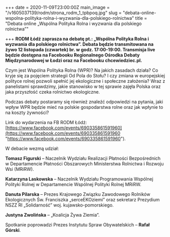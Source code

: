 +++
date = 2020-11-09T23:00:00Z
main_image = "/v1605037139/rodm/strona_rodm_1_tpbpoq.jpg"
slug = "debata-online-wspolna-polityka-rolna-i-wyzwania-dla-polskiego-rolnictwa"
title = "Debata online „Wspólna Polityka Rolna i wyzwania dla polskiego rolnictwa”"

+++
**RODM Łódź zaprasza na debatę pt.: „Wspólna Polityka Rolna i wyzwania dla polskiego rolnictwa”. Debata będzie transmitowana na żywo 12 listopada (czwartek) br. w godz. 17:00-19:00. Transmisja live będzie dostępna na Facebooku Regionalnego Ośrodka Debaty Międzynarodowej w Łodzi oraz na Facebooku chcewiedziec.pl.**

Czym jest Wspólna Polityka Rolna (WPR)? Na jakich zasadach działa? Co kryje się za pojęciem strategii Od Pola do Stołu? I czy zmiana w europejskiej polityce rolnej pozwoli spełnić jej ekologiczne i społeczne założenia? Wraz z panelistami sprawdzimy, jakie stanowisko w tej sprawie zajęła Polska oraz jaka przyszłość czeka rolnictwo ekologiczne.

Podczas debaty postaramy się również znaleźć odpowiedzi na pytania, jaki wpływ WPR będzie mieć na polskie gospodarstwa rolne oraz jak wpłynie to na koszty żywności?

Link do wydarzenia na FB RODM Łódź: [https://www.facebook.com/events/690335861591960](https://www.facebook.com/events/690335861591960 "https://www.facebook.com/events/690335861591960").

W debacie wezmą udział:

**Tomasz Figurski** – Naczelnik Wydziału Realizacji Płatności Bezpośrednich​ w Departamencie Płatności Obszarowych Ministerstwa Rolnictwa i Rozwoju Wsi (MRiRW).

**Katarzyna Laskowska** – Naczelnik Wydziału Programowania Wspólnej Polityki Rolnej w Departamencie Wspólnej Polityki Rolnej MRiRW.

**Danuta Pilarska** – Prezes Krajowego Związku Zawodowego Rolników Ekologicznych Św. Franciszka „serceEKOziemi” oraz sekretarz Prezydium NSZZ RI „Solidarność” woj. kujawsko-pomorskiego.

**Justyna Zwolińska** – „Koalicja Żywa Ziemia”.

Spotkanie poprowadzi Prezes Instytutu Spraw Obywatelskich – **Rafał Górski**.